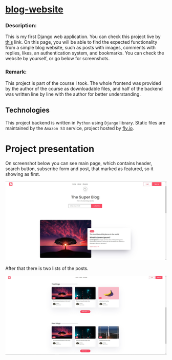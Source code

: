 # [blog-website](https://lively-lake-1797.fly.dev/)

### Description:
This is my first Django web application. You can check this project live by [this](https://lively-lake-1797.fly.dev/) link. On this page, you will be able to find the expected functionality from a simple blog website, such as posts with images, comments with replies, likes, an authentication system, and bookmarks. You can check the website by yourself, or go below for screenshots.

### Remark:
This project is part of the course I took. The whole frontend was provided by the author of the course as downloadable files, and half of the backend was written line by line with the author for better understanding.


## Technologies
This project backend is written in `Python` using `Django` library. Static files are maintained by the `Amazon S3` service, project hosted by [fly.io](https://fly.io/).


# Project presentation
On screenshot below you can see main page, which contains header, search button, subscribe form and post, that marked as featured, so it showing as first.

![](readme_files/index_page.jpg)

After that there is two lists of the posts.

![](readme_files\index_page_posts.jpg)






![]()